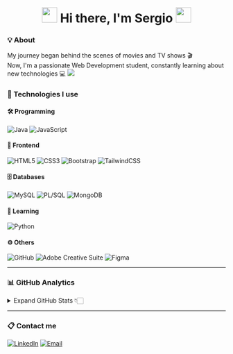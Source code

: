 <h1 align="center">
  <img src="https://media2.giphy.com/media/QssGEmpkyEOhBCb7e1/giphy.gif?cid=ecf05e47a0n3gi1bfqntqmob8g9aid1oyj2wr3ds3mg700bl&rid=giphy.gif" width ="35">
  <b>Hi there, I'm Sergio </b>
   <img src="https://media2.giphy.com/media/QssGEmpkyEOhBCb7e1/giphy.gif?cid=ecf05e47a0n3gi1bfqntqmob8g9aid1oyj2wr3ds3mg700bl&rid=giphy.gif" width ="35">
</h1>

### 💡 About
My journey began behind the scenes of movies and TV shows 🎬  
Now, I'm a passionate Web Development student, constantly learning about new technologies 💻
<img src="https://user-images.githubusercontent.com/73097560/115834477-dbab4500-a447-11eb-908a-139a6edaec5c.gif">

### 🚀 Technologies I use

#### 🛠️ Programming
![Java](https://img.shields.io/badge/Java-007396?style=flat&logo=java&logoColor=white)
![JavaScript](https://img.shields.io/badge/JavaScript-F7DF1E?style=flat&logo=javascript&logoColor=black)

#### 🎨 Frontend
![HTML5](https://img.shields.io/badge/HTML5-E34F26?style=flat&logo=html5&logoColor=white)
![CSS3](https://img.shields.io/badge/CSS3-1572B6?style=flat&logo=css3&logoColor=white)
![Bootstrap](https://img.shields.io/badge/Bootstrap-7952B3?style=flat&logo=bootstrap&logoColor=white)
![TailwindCSS](https://img.shields.io/badge/Tailwind_CSS-38B2AC?style=flat&logo=tailwind-css&logoColor=white)

#### 🗄️ Databases
![MySQL](https://img.shields.io/badge/MySQL-4479A1?style=flat&logo=mysql&logoColor=white)
![PL/SQL](https://img.shields.io/badge/PL%2FSQL-1E5B95?style=flat&logo=oracle&logoColor=white)
![MongoDB](https://img.shields.io/badge/MongoDB-47A248?style=flat&logo=mongodb&logoColor=white)

#### 📖 Learning
![Python](https://img.shields.io/badge/Python-3776AB?style=flat&logo=python&logoColor=white)

#### ⚙️ Others
![GitHub](https://img.shields.io/badge/GitHub-181717?style=flat&logo=github&logoColor=white)
![Adobe Creative Suite](https://img.shields.io/badge/Adobe_Creative_Cloud-DA1F26?style=flat&logo=adobe-creative-cloud&logoColor=white)
![Figma](https://img.shields.io/badge/Figma-F24E1E?style=flat&logo=figma&logoColor=white)

---

### 📊 GitHub Analytics
<details>
<summary> Expand GitHub Stats 👇🏻</summary>
<br>
<img src="https://github-readme-stats.vercel.app/api?username=SergioGMunoz&show_icons=true&theme=radical" />
<img src="https://github-readme-stats.vercel.app/api/top-langs/?username=SergioGMunoz&layout=compact&langs_count=8&theme=radical" />
</details>

---

### 📋 Contact me

[![LinkedIn](https://img.shields.io/badge/LinkedIn-0A66C2?style=flat&logo=linkedin&logoColor=white)](https://www.linkedin.com/in/sergiogonzalezmu%C3%B1oz/) [![Email](https://img.shields.io/badge/Email-D14836?style=flat&logo=gmail&logoColor=white)](mailto:sergiogmunozdev@gmail.com)

